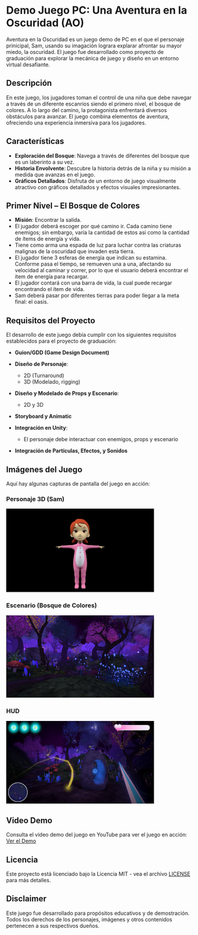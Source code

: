 # Demo Juego PC: Una Aventura en la Oscuridad (AO)

Aventura en la Oscuridad es un juego demo de PC en el que el personaje prinicipal, Sam, usando su imagación lograra explarar afrontar su mayor miedo, la oscuridad.
El juego fue desarrollado como proyecto de graduación para explorar la mecánica de juego y diseño en un entorno virtual desafiante.

## Descripción

En este juego, los jugadores toman el control de una niña que debe navegar a través de un diferente escanrios siendo el primero nivel, el bosque de colores. A lo largo del camino, la protagonista enfrentará diversos obstáculos para avanzar. El juego combina elementos de aventura, ofreciendo una experiencia inmersiva para los jugadores.

## Características

- **Exploración del Bosque**: Navega a través de diferentes del bosque que es un laberinto a su vez.
- **Historia Envolvente**: Descubre la historia detrás de la niña y su misión a medida que avanzas en el juego.
- **Gráficos Detallados**: Disfruta de un entorno de juego visualmente atractivo con gráficos detallados y efectos visuales impresionantes.

## Primer Nivel – El Bosque de Colores

- **Misión**: Encontrar la salida.
- El jugador deberá escoger por qué camino ir. Cada camino tiene enemigos; sin embargo, varía la cantidad de estos así como la cantidad de ítems de energía y vida.
- Tiene como arma una espada de luz para luchar contra las criaturas malignas de la oscuridad que invaden esta tierra.
- El jugador tiene 3 esferas de energía que indican su estamina. Conforme pasa el tiempo, se remueven una a una, afectando su velocidad al caminar y correr, por lo que el usuario deberá encontrar el ítem de energía para recargar.
- El jugador contará con una barra de vida, la cual puede recargar encontrando el ítem de vida.
- Sam deberá pasar por diferentes tierras para poder llegar a la meta final: el oasis.

## Requisitos del Proyecto

El desarrollo de este juego debía cumplir con los siguientes requisitos establecidos para el proyecto de graduación:

- **Guion/GDD (Game Design Document)**

- **Diseño de Personaje**:
  - 2D (Turnaround)
  - 3D (Modelado, rigging)

- **Diseño y Modelado de Props y Escenario**:
  - 2D y 3D

- **Storyboard y Animatic**

- **Integración en Unity**:
  - El personaje debe interactuar con enemigos, props y escenario

- **Integración de Partículas, Efectos, y Sonidos**

## Imágenes del Juego

Aquí hay algunas capturas de pantalla del juego en acción:

### Personaje 3D (Sam)
<img src="screenshots/Sam_3D_Front.jpg" alt="Character 3D view front" width="400">

### Escenario (Bosque de Colores)
<img src="screenshots/BosqueDeColores_3D.png" alt="Colorful Forest" width="400">

### HUD
<img src="screenshots/AO_HUD.png" alt="HUD" width="400">

## Video Demo

Consulta el video demo del juego en YouTube para ver el juego en acción: [Ver el Demo](https://youtu.be/jf2sO-thhhg)

## Licencia

Este proyecto está licenciado bajo la Licencia MIT - vea el archivo [LICENSE](LICENSE) para más detalles.

## Disclaimer

Este juego fue desarrollado para propósitos educativos y de demostración. Todos los derechos de los personajes, imágenes y otros contenidos pertenecen a sus respectivos dueños.

